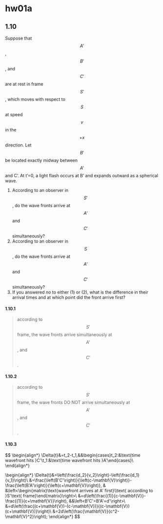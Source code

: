 # **hw01a**

## 1.10

Suppose that $$A'$$, $$B'$$, and $$C'$$ are at rest in frame $$S'$$, which moves with respect to $$S$$ at speed $$v$$ in the $$+x$$ direction.  Let $$B'$$ be located exactly midway between $$A'$$ and C’.  At t’=0, a light flash occurs at B’ and expands outward as a spherical wave.  
1. According to an observer in $$S'$$, do the wave fronts arrive at $$A'$$ and $$C'$$ simultaneously?  
2. According to an observer in $$S$$, do the wave fronts arrive at $$A'$$ and $$C'$$ simultaneously?
3. If you answered *no* to either (1) or (2), what is the difference in their arrival times and at which point did the front arrive first?

#### 1.10.1
> according to $$S'$$ frame, the wave fronts arrive simultaneously at $$A'$$, and $$C'$$.

#### 1.10.2
> according to $$S'$$ frame, the wave fronts DO NOT arrive simultaneously at $$A'$$, and $$C'$$.

#### 1.10.3
$$
    \begin{align*}
    \Delta{t}&=t_2-t_1,&&\begin{cases}t_2:&\text{time wavefront hits }C'\\t_1:&\text{time wavefront hits }A'\end{cases}\\
    \end{align*}
    
$$
$$
    \begin{align*}
    \Delta{t}&=\left(\frac{d_2}{v_2}\right)-\left(\frac{d_1}{v_1}\right)\\
    &=\frac{\left(B'C'\right)}{\left(c-\mathbf{V}\right)}-\frac{\left(B'A'\right)}{\left(c+\mathbf{V}\right)},
   & &\left<\begin{matrix}\text{wavefront arrives at A' first}\\\text{ according to }S'\text{ frame}\end{matrix}\right>\\
    &=d\left(\frac{(1)}{c-\mathbf{V}}-\frac{(1)}{c+\mathbf{V}}\right),
    &&\left<B'C'=B'A'=d'\right>\\
    &=d\left(\frac{(c+\mathbf{V})-(c-\mathbf{V})}{(c-\mathbf{V})(c+\mathbf{V})}\right)\\
    &=2d\left(\frac{\mathbf{V}}{c^2-\mathbf{V}^2}\right);
    \end{align*}
$$